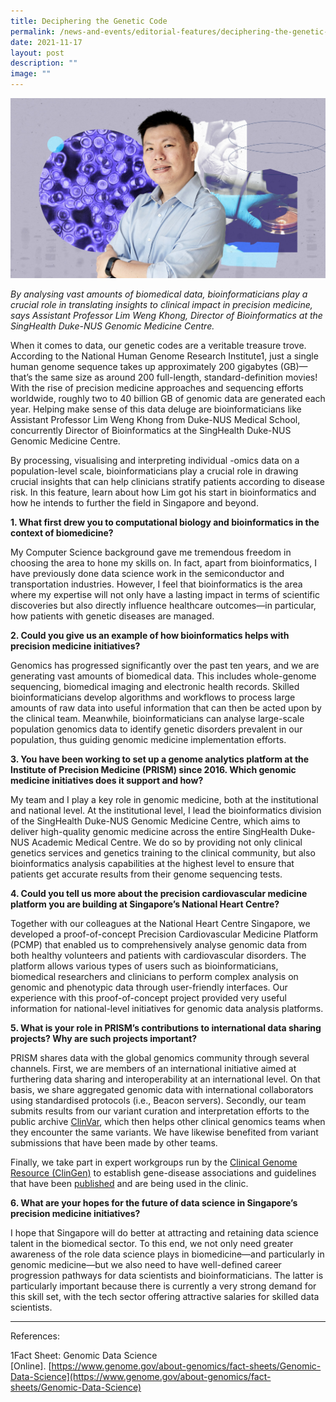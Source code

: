 ```yaml
---
title: Deciphering the Genetic Code
permalink: /news-and-events/editorial-features/deciphering-the-genetic-code/
date: 2021-11-17
layout: post
description: ""
image: ""
---
```

![](/images/Resources/Editorial%20Features/2021/kol-feature_weng-khong-lim_wtfinal.jpg)

_By analysing vast amounts of biomedical data, bioinformaticians play a crucial role in translating insights to clinical impact in precision medicine, says Assistant Professor Lim Weng Khong, Director of Bioinformatics at the SingHealth Duke-NUS Genomic Medicine Centre._

When it comes to data, our genetic codes are a veritable treasure trove. According to the National Human Genome Research Institute1, just a single human genome sequence takes up approximately 200 gigabytes (GB)—that’s the same size as around 200 full-length, standard-definition movies! With the rise of precision medicine approaches and sequencing efforts worldwide, roughly two to 40 billion GB of genomic data are generated each year. Helping make sense of this data deluge are bioinformaticians like Assistant Professor Lim Weng Khong from Duke-NUS Medical School, concurrently Director of Bioinformatics at the SingHealth Duke-NUS Genomic Medicine Centre.

By processing, visualising and interpreting individual -omics data on a population-level scale, bioinformaticians play a crucial role in drawing crucial insights that can help clinicians stratify patients according to disease risk. In this feature, learn about how Lim got his start in bioinformatics and how he intends to further the field in Singapore and beyond. 

**1\. What first drew you to computational biology and bioinformatics in the context of biomedicine?**

My Computer Science background gave me tremendous freedom in choosing the area to hone my skills on. In fact, apart from bioinformatics, I have previously done data science work in the semiconductor and transportation industries. However, I feel that bioinformatics is the area where my expertise will not only have a lasting impact in terms of scientific discoveries but also directly influence healthcare outcomes—in particular, how patients with genetic diseases are managed.

**2\. Could you give us an example of how bioinformatics helps with precision medicine initiatives?**

Genomics has progressed significantly over the past ten years, and we are generating vast amounts of biomedical data. This includes whole-genome sequencing, biomedical imaging and electronic health records. Skilled bioinformaticians develop algorithms and workflows to process large amounts of raw data into useful information that can then be acted upon by the clinical team. Meanwhile, bioinformaticians can analyse large-scale population genomics data to identify genetic disorders prevalent in our population, thus guiding genomic medicine implementation efforts.

**3\. You have been working to set up a genome analytics platform at the Institute of Precision Medicine (PRISM) since 2016. Which genomic medicine initiatives does it support and how?**

My team and I play a key role in genomic medicine, both at the institutional and national level. At the institutional level, I lead the bioinformatics division of the SingHealth Duke-NUS Genomic Medicine Centre, which aims to deliver high-quality genomic medicine across the entire SingHealth Duke-NUS Academic Medical Centre. We do so by providing not only clinical genetics services and genetics training to the clinical community, but also bioinformatics analysis capabilities at the highest level to ensure that patients get accurate results from their genome sequencing tests.

**4\. Could you tell us more about the precision cardiovascular medicine platform you are building at Singapore’s National Heart Centre?**

Together with our colleagues at the National Heart Centre Singapore, we developed a proof-of-concept Precision Cardiovascular Medicine Platform (PCMP) that enabled us to comprehensively analyse genomic data from both healthy volunteers and patients with cardiovascular disorders. The platform allows various types of users such as bioinformaticians, biomedical researchers and clinicians to perform complex analysis on genomic and phenotypic data through user-friendly interfaces. Our experience with this proof-of-concept project provided very useful information for national-level initiatives for genomic data analysis platforms.

**5\. What is your role in PRISM’s contributions to international data sharing projects? Why are such projects important?**

PRISM shares data with the global genomics community through several channels. First, we are members of an international initiative aimed at furthering data sharing and interoperability at an international level. On that basis, we share aggregated genomic data with international collaborators using standardised protocols (i.e., Beacon servers). Secondly, our team submits results from our variant curation and interpretation efforts to the public archive [ClinVar](https://www.ncbi.nlm.nih.gov/clinvar/), which then helps other clinical genomics teams when they encounter the same variants. We have likewise benefited from variant submissions that have been made by other teams.

Finally, we take part in expert workgroups run by the [Clinical Genome Resource (ClinGen)](https://clinicalgenome.org/) to establish gene-disease associations and guidelines that have been [published](https://www.ncbi.nlm.nih.gov/pmc/articles/PMC7280024/) and are being used in the clinic.

**6\. What are your hopes for the future of data science in Singapore’s precision medicine initiatives?**

I hope that Singapore will do better at attracting and retaining data science talent in the biomedical sector. To this end, we not only need greater awareness of the role data science plays in biomedicine—and particularly in genomic medicine—but we also need to have well-defined career progression pathways for data scientists and bioinformaticians. The latter is particularly important because there is currently a very strong demand for this skill set, with the tech sector offering attractive salaries for skilled data scientists.

* * *

References:

1Fact Sheet: Genomic Data Science \[Online\]. [https://www.genome.gov/about-genomics/fact-sheets/Genomic-Data-Science](https://www.genome.gov/about-genomics/fact-sheets/Genomic-Data-Science)